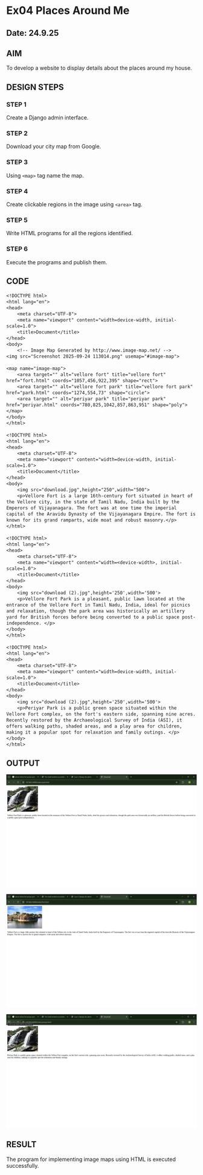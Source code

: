 # Ex04 Places Around Me
## Date: 24.9.25

## AIM
To develop a website to display details about the places around my house.

## DESIGN STEPS

### STEP 1
Create a Django admin interface.

### STEP 2
Download your city map from Google.

### STEP 3
Using ```<map>``` tag name the map.

### STEP 4
Create clickable regions in the image using ```<area>``` tag.

### STEP 5
Write HTML programs for all the regions identified.

### STEP 6
Execute the programs and publish them.

## CODE
```
<!DOCTYPE html>
<html lang="en">
<head>
    <meta charset="UTF-8">
    <meta name="viewport" content="width=device-width, initial-scale=1.0">
    <title>Document</title>
</head>
<body>
    <!-- Image Map Generated by http://www.image-map.net/ -->
<img src="Screenshot 2025-09-24 113014.png" usemap="#image-map">

<map name="image-map">
    <area target="" alt="vellore fort" title="vellore fort" href="fort.html" coords="1057,456,922,395" shape="rect">
    <area target="" alt="vellore fort park" title="vellore fort park" href="park.html" coords="1274,554,73" shape="circle">
    <area target="" alt="periyar park" title="periyar park" href="periyar.html" coords="780,825,1042,857,863,951" shape="poly">
</map>
</body>
</html>

<!DOCTYPE html>
<html lang="en">
<head>
    <meta charset="UTF-8">
    <meta name="viewport" content="width=device-width, initial-scale=1.0">
    <title>Document</title>
</head>
<body>
    <img src="download.jpg",height="250",width="500">
    <p>Vellore Fort is a large 16th-century fort situated in heart of the Vellore city, in the state of Tamil Nadu, India built by the Emperors of Vijayanagara. The fort was at one time the imperial capital of the Aravidu Dynasty of the Vijayanagara Empire. The fort is known for its grand ramparts, wide moat and robust masonry.</p>
</html>

<!DOCTYPE html>
<html lang="en">
<head>
    <meta charset="UTF-8">
    <meta name="viewport" content="width=<device-width>, initial-scale=1.0">
    <title>Document</title>
</head>
<body>
    <img src="download (2).jpg",height='250',width='500'>
    <p>Vellore Fort Park is a pleasant, public lawn located at the entrance of the Vellore Fort in Tamil Nadu, India, ideal for picnics and relaxation, though the park area was historically an artillery yard for British forces before being converted to a public space post-independence. </p>
</body>
</html>

<!DOCTYPE html>
<html lang="en">
<head>
    <meta charset="UTF-8">
    <meta name="viewport" content="width=device-width, initial-scale=1.0">
    <title>Document</title>
</head>
<body>
    <img src="download (2).jpg",height='250',width='500'>
    <p>Periyar Park is a public green space situated within the Vellore Fort complex, on the fort's eastern side, spanning nine acres. Recently restored by the Archaeological Survey of India (ASI), it offers walking paths, shaded areas, and a play area for children, making it a popular spot for relaxation and family outings. </p>
</body>
</html>
```

## OUTPUT
![alt text](<Screenshot 2025-09-24 123255.png>)

![alt text](<Screenshot 2025-09-24 123325.png>)

![alt text](<Screenshot 2025-09-24 123337.png>)






## RESULT
The program for implementing image maps using HTML is executed successfully.
